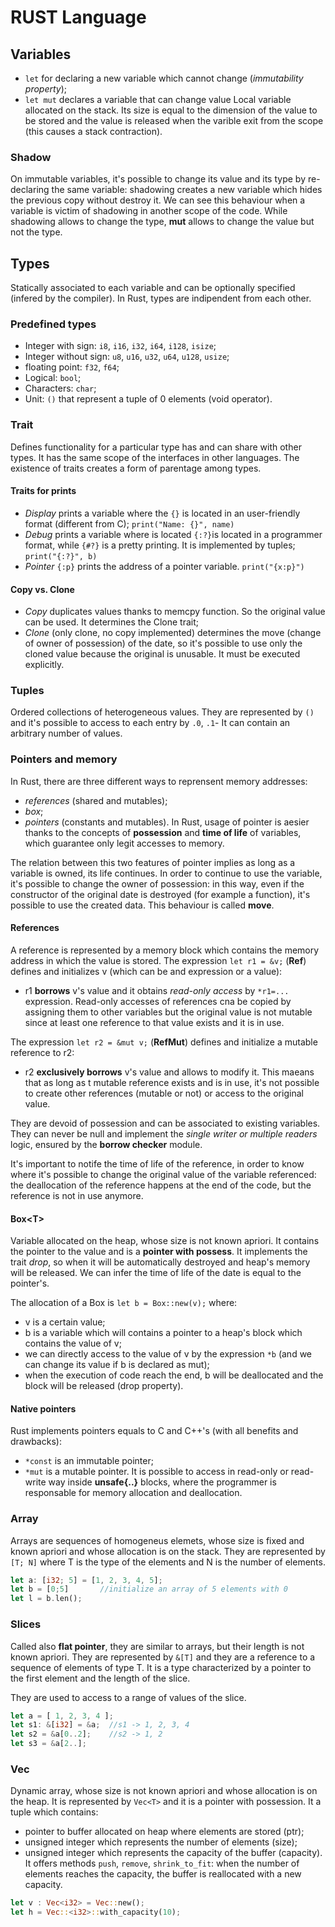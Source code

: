 # RUST Language

## Variables
- `let` for declaring a new variable which cannot change (*immutability property*);
- `let mut` declares a variable that can change value
Local variable allocated on the stack. Its size is equal to the dimension of the value to be stored and the value is released when the varible exit from the scope (this causes a stack contraction). 

### Shadow
On immutable variables, it's possible to change its value and its type by re-declaring the same variable: shadowing creates a new variable which hides the previous copy without destroy it. We can see this behaviour when a variable is victim of shadowing in another scope of the code. 
While shadowing allows to change the type, **mut** allows to change the value but not the type.

## Types
Statically associated to each variable and can be optionally specified (infered by the compiler).
In Rust, types are indipendent from each other. 

### Predefined types
- Integer with sign: `i8`, `i16`, `i32`, `i64`, `i128`, `isize`;
- Integer without sign: `u8`, `u16`, `u32`, `u64`, `u128`, `usize`;
- floating point: `f32`, `f64`;
- Logical: `bool`;
- Characters: `char`;
- Unit: `()` that represent a tuple of 0 elements (void operator).

### Trait
Defines functionality for a particular type has and can share with other types. It has the same scope of the interfaces in other languages. The existence of traits creates a form of parentage among types.

#### Traits for prints
- *Display* prints a variable where the `{}` is located in an user-friendly format (different from C);
`print("Name: {}", name)`
-  *Debug* prints a variable where is located `{:?}`is located in a programmer format, while `{#?}` is a pretty printing. It is implemented by tuples;
`print("{:?}", b)`
- *Pointer* `{:p}` prints the address of a pointer variable.
`print("{x:p}")`

#### Copy vs. Clone
- *Copy* duplicates values thanks to memcpy function. So the original value can be used. It determines the Clone trait;
- *Clone* (only clone, no copy implemented) determines the move (change of owner of possession) of the date, so it's possible to use only the cloned value because the original is unusable. It must be executed explicitly.

### Tuples
Ordered collections of heterogeneous values. They are represented by `()` and it's possible to access to each entry by `.0`, `.1`- It can contain an arbitrary number of values. 

### Pointers and memory
In Rust, there are three different ways to reprensent memory addresses:
- *references* (shared and mutables);
- *box*;
- *pointers* (constants and mutables).
In Rust, usage of pointer is aesier thanks to the concepts of **possession** and **time of life** of variables, which guarantee only legit accesses to memory. 

The relation between this two features of pointer implies as long as a variable is owned, its life continues. In order to continue to use the variable, it's possible to change the owner of possession: in this way, even if the constructor of the original date is destroyed (for example a function), it's possible to use the created data. This behaviour is called **move**. 

#### References
A reference is represented by a memory block which contains the memory address in which the value is stored.
The expression `let r1 = &v;` (**Ref**) defines and initializes v (which can be and expression or a value):
- r1 **borrows** v's value and it obtains *read-only access* by `*r1=...` expression.
  Read-only accesses of references cna be copied by assigning them to other variables but the original value is not mutable since at least one reference to that value exists and it is in use. 

The expression `let r2 = &mut v;` (**RefMut**) defines and initialize a mutable reference to r2:
- r2 **exclusively borrows** v's value and allows to modify it. 
  This maeans that as long as t mutable reference exists and is in use, it's not possible to create other references (mutable or not) or access to the original value.

They are devoid of possession and can be associated to existing variables. They can never be null and implement the *single writer or multiple readers* logic, ensured by the **borrow checker** module. 

It's important to notife the time of life of the reference, in order to know where it's possible to change the original value of the variable referenced: the deallocation of the reference happens at the end of the code, but the reference is not in use anymore. 

#### Box\<T\>
Variable allocated on the heap, whose size is not known apriori. It contains the pointer to the value and is a **pointer with possess**.
It implements the trait *drop*, so when it will be automatically destroyed and heap's memory will be released. We can infer the time of life of the date is equal to the pointer's. 

The allocation of a Box is `let b = Box::new(v);` where:
- v is a certain value;
- b is a variable which will contains a pointer to a heap's block which contains the value of v;
- we can directly access to the value of v by the expression `*b` (and we can change its value if b is declared as mut);
- when the execution of code reach the end, b will be deallocated and the block will be released (drop property).

#### Native pointers
Rust implements pointers equals to C and C++'s (with all benefits and drawbacks):
- `*const` is an immutable pointer;
- `*mut` is a mutable pointer.
It is possible to access in read-only or read-write way inside **unsafe{..}** blocks, where the programmer is responsable for memory allocation and deallocation.

### Array
Arrays are sequences of homogeneus elemets, whose size is fixed and known apriori and whose allocation is on the stack. 
They are represented by `[T; N]` where T is the type of the elements and N is the number of elements.

```rust
let a: [i32; 5] = [1, 2, 3, 4, 5];
let b = [0;5]       //initialize an array of 5 elements with 0
let l = b.len();
```

### Slices
Called also **flat pointer**, they are similar to arrays, but their length is not known apriori. They are represented by `&[T]` and they are a reference to a sequence of elements of type T. It is a type characterized by a pointer to the first element and the length of the slice. 

They are used to access to a range of values of the slice.

```rust
let a = [ 1, 2, 3, 4 ];
let s1: &[i32] = &a;  //s1 -> 1, 2, 3, 4
let s2 = &a[0..2];    //s2 -> 1, 2
let s3 = &a[2..];
```

### Vec<T>
Dynamic array, whose size is not known apriori and whose allocation is on the heap. It is represented by `Vec<T>` and it is a pointer with possession. 
It a tuple which contains:
- pointer to buffer allocated on heap where elements are stored (ptr);
- unsigned integer which represents the number of elements (size);
- unsigned integer which represents the capacity of the buffer (capacity).
It offers methods `push`, `remove`, `shrink_to_fit`: when the number of elements reaches the capacity, the buffer is reallocated with a new capacity. 

```rust
let v : Vec<i32> = Vec::new();
let h = Vec::<i32>::with_capacity(10);
```
